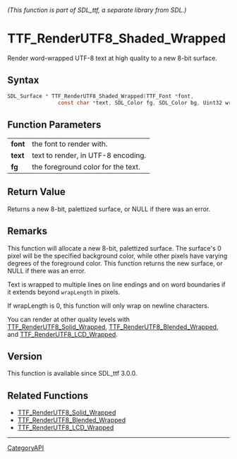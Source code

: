 ###### (This function is part of SDL_ttf, a separate library from SDL.)
# TTF_RenderUTF8_Shaded_Wrapped

Render word-wrapped UTF-8 text at high quality to a new 8-bit surface.

## Syntax

```c
SDL_Surface * TTF_RenderUTF8_Shaded_Wrapped(TTF_Font *font,
                const char *text, SDL_Color fg, SDL_Color bg, Uint32 wrapLength);

```

## Function Parameters

|              |                                    |
| ------------ | ---------------------------------- |
| **font**     | the font to render with.           |
| **text**     | text to render, in UTF-8 encoding. |
| **fg**       | the foreground color for the text. |

## Return Value

Returns a new 8-bit, palettized surface, or NULL if there was an error.

## Remarks

This function will allocate a new 8-bit, palettized surface. The surface's
0 pixel will be the specified background color, while other pixels have
varying degrees of the foreground color. This function returns the new
surface, or NULL if there was an error.

Text is wrapped to multiple lines on line endings and on word boundaries if
it extends beyond `wrapLength` in pixels.

If wrapLength is 0, this function will only wrap on newline characters.

You can render at other quality levels with
[TTF_RenderUTF8_Solid_Wrapped](TTF_RenderUTF8_Solid_Wrapped.md),
[TTF_RenderUTF8_Blended_Wrapped](TTF_RenderUTF8_Blended_Wrapped.md), and
[TTF_RenderUTF8_LCD_Wrapped](TTF_RenderUTF8_LCD_Wrapped.md).

## Version

This function is available since SDL_ttf 3.0.0.

## Related Functions

* [TTF_RenderUTF8_Solid_Wrapped](TTF_RenderUTF8_Solid_Wrapped.md)
* [TTF_RenderUTF8_Blended_Wrapped](TTF_RenderUTF8_Blended_Wrapped.md)
* [TTF_RenderUTF8_LCD_Wrapped](TTF_RenderUTF8_LCD_Wrapped.md)

----
[CategoryAPI](CategoryAPI.md)
